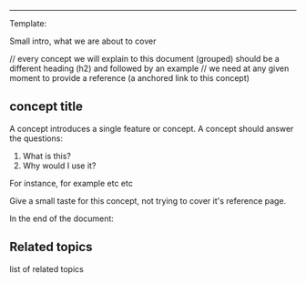 
<!--
Title: "Zero configuration"
custom_edit_url: https://github.com/netdata/netdata/blob/master/docs/concepts/netdata-architecture/zero-configuration.md
learn_status: Published
learn_topic_type: Concepts
learn_rel_path: docs/concepts/netdata-architecture/zero-configuration.md

learn_docs_purpose: Explain what Netdata can do out of the box
-->



**********************************************************************
Template:

Small intro, what we are about to cover

// every concept we will explain to this document (grouped) should be a different heading (h2) and followed by an example
// we need at any given moment to provide a reference (a anchored link to this concept)
## concept title

A concept introduces a single feature or concept. A concept should answer the questions:

1. What is this?
2. Why would I use it?

For instance, for example etc etc

Give a small taste for this concept, not trying to cover it's reference page. 

In the end of the document:

## Related topics

list of related topics

